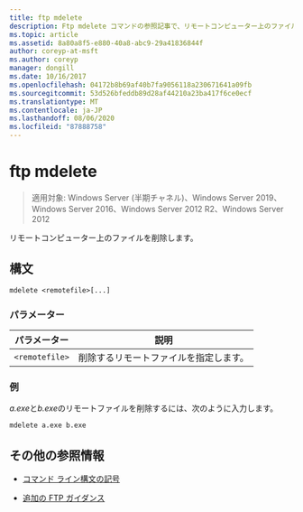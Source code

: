 ```yaml
---
title: ftp mdelete
description: Ftp mdelete コマンドの参照記事で、リモートコンピューター上のファイルを削除します。
ms.topic: article
ms.assetid: 8a80a8f5-e880-40a8-abc9-29a41836844f
author: coreyp-at-msft
ms.author: coreyp
manager: dongill
ms.date: 10/16/2017
ms.openlocfilehash: 04172b8b69af40b7fa9056118a230671641a09fb
ms.sourcegitcommit: 53d526bfeddb89d28af44210a23ba417f6ce0ecf
ms.translationtype: MT
ms.contentlocale: ja-JP
ms.lasthandoff: 08/06/2020
ms.locfileid: "87888758"
---
```

# <a name="ftp-mdelete"></a>ftp mdelete

> 適用対象: Windows Server (半期チャネル)、Windows Server 2019、Windows Server 2016、Windows Server 2012 R2、Windows Server 2012

リモートコンピューター上のファイルを削除します。

## <a name="syntax"></a>構文
```
mdelete <remotefile>[...]
```

### <a name="parameters"></a>パラメーター

| パラメーター | 説明 |
| --------- | ----------- |
| `<remotefile>` | 削除するリモートファイルを指定します。 |

### <a name="examples"></a>例

*a.exe*と*b.exe*のリモートファイルを削除するには、次のように入力します。

```
mdelete a.exe b.exe
```

## <a name="additional-references"></a>その他の参照情報

- [コマンド ライン構文の記号](command-line-syntax-key.md)

- [追加の FTP ガイダンス](/previous-versions/orphan-topics/ws.10/cc756013(v=ws.10))
